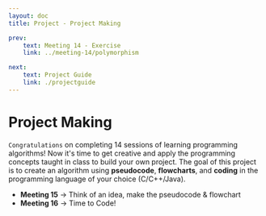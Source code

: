 ```yaml
---
layout: doc
title: Project - Project Making

prev:
    text: Meeting 14 - Exercise
    link: ../meeting-14/polymorphism

next:
    text: Project Guide
    link: ./projectguide
---
```


# Project Making
`Congratulations` on completing 14 sessions of learning programming algorithms! Now it's time to get creative and apply the programming concepts taught in class to build your own project. The goal of this project is to create an algorithm using __pseudocode__, __flowcharts__, and __coding__ in the programming language of your choice (C/C++/Java).

- __Meeting 15__ -> Think of an idea, make the pseudocode & flowchart
- __Meeting 16__ -> Time to Code!